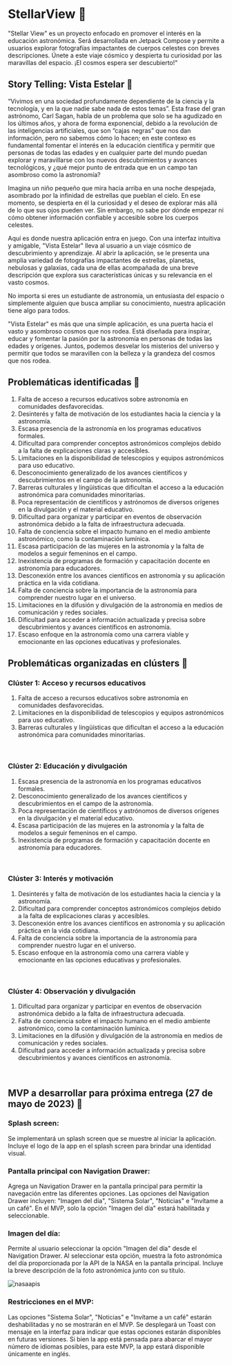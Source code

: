 # StellarView 🌌
"Stellar View" es un proyecto enfocado en promover el interés en la educación astronómica. Será desarrollada en Jetpack Compose y permite a usuarios explorar fotografías impactantes de cuerpos celestes con breves descripciones. Únete a este viaje cósmico y despierta tu curiosidad por las maravillas del espacio. ¡El cosmos espera ser descubierto!"

## Story Telling: Vista Estelar 🔭
<p>“Vivimos en una sociedad profundamente dependiente de la ciencia y la tecnología, y en la que nadie sabe nada de estos temas”. Esta frase del gran astrónomo, Carl Sagan, habla de un problema que solo se ha agudizado en los últimos años, y ahora de forma exponencial, debido a la revolución de las inteligencias artificiales, que son “cajas negras” que nos dan información, pero no sabemos cómo lo hacen; en este contexo es fundamental fomentar el interés en la educación científica y permitir que personas de todas las edades y en cualquier parte del mundo puedan explorar y maravillarse con los nuevos descubrimientos y avances tecnológicos, y ¿qué mejor punto de entrada que en un campo tan asombroso como la astronomía?</p>
<p>Imagina un niño pequeño que mira hacia arriba en una noche despejada, asombrado por la infinidad de estrellas que pueblan el cielo. En ese momento, se despierta en él la curiosidad y el deseo de explorar más allá de lo que sus ojos pueden ver. Sin embargo, no sabe por dónde empezar ni cómo obtener información confiable y accesible sobre los cuerpos celestes.</p>
<p>Aquí es donde nuestra aplicación entra en juego. Con una interfaz intuitiva y amigable, "Vista Estelar" lleva al usuario a un viaje cósmico de descubrimiento y aprendizaje. Al abrir la aplicación, se le presenta una amplia variedad de fotografías impactantes de estrellas, planetas, nebulosas y galaxias, cada una de ellas acompañada de una breve descripción que explora sus características únicas y su relevancia en el vasto cosmos.</p>
<p>No importa si eres un estudiante de astronomía, un entusiasta del espacio o simplemente alguien que busca ampliar su conocimiento, nuestra aplicación tiene algo para todos. </p>
<p>"Vista Estelar" es más que una simple aplicación, es una puerta hacia el vasto y asombroso cosmos que nos rodea. Está diseñada para inspirar, educar y fomentar la pasión por la astronomía en personas de todas las edades y orígenes. Juntos, podemos desvelar los misterios del universo y permitir que todos se maravillen con la belleza y la grandeza del cosmos que nos rodea.</p>

## Problemáticas identificadas 🚩
1. Falta de acceso a recursos educativos sobre astronomía en comunidades desfavorecidas.		
2. Desinterés y falta de motivación de los estudiantes hacia la ciencia y la astronomía.		
3. Escasa presencia de la astronomía en los programas educativos formales.		
4. Dificultad para comprender conceptos astronómicos complejos debido a la falta de explicaciones claras y accesibles.		
5. Limitaciones en la disponibilidad de telescopios y equipos astronómicos para uso educativo.		
6. Desconocimiento generalizado de los avances científicos y descubrimientos en el campo de la astronomía.		
7. Barreras culturales y lingüísticas que dificultan el acceso a la educación astronómica para comunidades minoritarias.		
8. Poca representación de científicos y astrónomos de diversos orígenes en la divulgación y el material educativo.		
9. Dificultad para organizar y participar en eventos de observación astronómica debido a la falta de infraestructura adecuada.		
10. Falta de conciencia sobre el impacto humano en el medio ambiente astronómico, como la contaminación lumínica.		
11. Escasa participación de las mujeres en la astronomía y la falta de modelos a seguir femeninos en el campo.		
12. Inexistencia de programas de formación y capacitación docente en astronomía para educadores.		
13. Desconexión entre los avances científicos en astronomía y su aplicación práctica en la vida cotidiana.		
14. Falta de conciencia sobre la importancia de la astronomía para comprender nuestro lugar en el universo.		
15. Limitaciones en la difusión y divulgación de la astronomía en medios de comunicación y redes sociales.		
16. Dificultad para acceder a información actualizada y precisa sobre descubrimientos y avances científicos en astronomía.		
17. Escaso enfoque en la astronomía como una carrera viable y emocionante en las opciones educativas y profesionales.		

## Problemáticas organizadas en clústers 📍

### Clúster 1: Acceso y recursos educativos

1. Falta de acceso a recursos educativos sobre astronomía en comunidades desfavorecidas.
2. Limitaciones en la disponibilidad de telescopios y equipos astronómicos para uso educativo.
3. Barreras culturales y lingüísticas que dificultan el acceso a la educación astronómica para comunidades minoritarias.
<br>

### Clúster 2: Educación y divulgación

1. Escasa presencia de la astronomía en los programas educativos formales.
2. Desconocimiento generalizado de los avances científicos y descubrimientos en el campo de la astronomía.
3. Poca representación de científicos y astrónomos de diversos orígenes en la divulgación y el material educativo.
4. Escasa participación de las mujeres en la astronomía y la falta de modelos a seguir femeninos en el campo.
5. Inexistencia de programas de formación y capacitación docente en astronomía para educadores.
<br>

### Clúster 3: Interés y motivación

1. Desinterés y falta de motivación de los estudiantes hacia la ciencia y la astronomía.
2. Dificultad para comprender conceptos astronómicos complejos debido a la falta de explicaciones claras y accesibles.
3. Desconexión entre los avances científicos en astronomía y su aplicación práctica en la vida cotidiana.
4. Falta de conciencia sobre la importancia de la astronomía para comprender nuestro lugar en el universo.
5. Escaso enfoque en la astronomía como una carrera viable y emocionante en las opciones educativas y profesionales.
<br>

### Clúster 4: Observación y divulgación

1. Dificultad para organizar y participar en eventos de observación astronómica debido a la falta de infraestructura adecuada.
2. Falta de conciencia sobre el impacto humano en el medio ambiente astronómico, como la contaminación lumínica.
3. Limitaciones en la difusión y divulgación de la astronomía en medios de comunicación y redes sociales.
4. Dificultad para acceder a información actualizada y precisa sobre descubrimientos y avances científicos en astronomía.
<br>

## MVP a desarrollar para próxima entrega (27 de mayo de 2023) 💪

### Splash screen:

Se implementará un splash screen que se muestre al iniciar la aplicación.
Incluye el logo de la app en el splash screen para brindar una identidad visual.

### Pantalla principal con Navigation Drawer:

Agrega un Navigation Drawer en la pantalla principal para permitir la navegación entre las diferentes opciones.
Las opciones del Navigation Drawer incluyen: "Imagen del día", "Sistema Solar", "Noticias" e "Invítame a un café".
En el MVP, solo la opción "Imagen del día" estará habilitada y seleccionable.

### Imagen del día:

Permite al usuario seleccionar la opción "Imagen del día" desde el Navigation Drawer.
Al seleccionar esta opción, muestra la foto astronómica del día proporcionada por la API de la NASA en la pantalla principal.
Incluye la breve descripción de la foto astronómica junto con su título.

![nasaapis](https://github.com/JavFuentes/StellarView/assets/122236197/80deb31a-ef9d-413c-b3d5-38a0c85933ce)

### Restricciones en el MVP:

Las opciones "Sistema Solar", "Noticias" e "Invítame a un café" estarán deshabilitadas y no se mostrarán en el MVP.
Se desplegará un Toast con mensaje en la interfaz para indicar que estas opciones estarán disponibles en futuras versiones.
Si bien la app está pensada para abarcar el mayor número de idiomas posibles, para este MVP, la app estará disponible únicamente en inglés.
